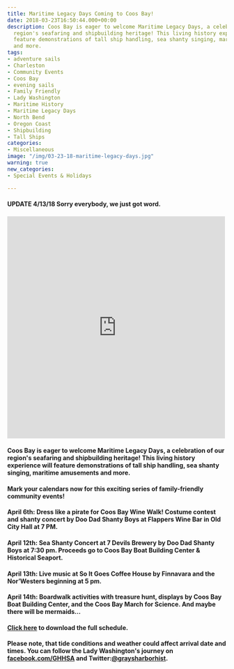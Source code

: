 ```yaml
---
title: Maritime Legacy Days Coming to Coos Bay!
date: 2018-03-23T16:50:44.000+00:00
description: Coos Bay is eager to welcome Maritime Legacy Days, a celebration of our
  region's seafaring and shipbuilding heritage! This living history experience will
  feature demonstrations of tall ship handling, sea shanty singing, maritime amusements
  and more.
tags:
- adventure sails
- Charleston
- Community Events
- Coos Bay
- evening sails
- Family Friendly
- Lady Washington
- Maritime History
- Maritime Legacy Days
- North Bend
- Oregon Coast
- Shipbuilding
- Tall Ships
categories:
- Miscellaneous
image: "/img/03-23-18-maritime-legacy-days.jpg"
warning: true
new_categories:
- Special Events & Holidays

---
```

#### <h4>UPDATE 4/13/18 Sorry everybody, we just got word.</h4>

#### <iframe style="border: none; overflow: hidden;" src="https://www.facebook.com/plugins/post.php?href=https%3A%2F%2Fwww.facebook.com%2FOregonsAdventureCoast%2Fposts%2F10156331813811692&amp;width=500" width="500" height="510" frameborder="0" scrolling="no"></iframe>

#### 

#### Coos Bay is eager to welcome Maritime Legacy Days, a celebration of our region's seafaring and shipbuilding heritage! This living history experience will feature demonstrations of tall ship handling, sea shanty singing, maritime amusements and more.



#### Mark your calendars now for this exciting series of family-friendly community events!

#### 

#### <strong>April 6th:</strong> Dress like a pirate for Coos Bay Wine Walk! Costume contest and shanty concert by Doo Dad Shanty Boys at Flappers Wine Bar in Old City Hall at 7 PM.

#### 

#### <strong>April 12th:</strong> Sea Shanty Concert at 7 Devils Brewery by Doo Dad Shanty Boys at 7:30 pm. Proceeds go to Coos Bay Boat Building Center &amp; Historical Seaport.

#### 

#### <strong>April 13th:</strong> Live music at So It Goes Coffee House by Finnavara and the Nor’Westers beginning at 5 pm.

#### 

#### <strong>April 14th:</strong> Boardwalk activities with treasure hunt, displays by Coos Bay Boat Building Center, and the Coos Bay March for Science. And maybe there will be mermaids…

#### 

#### <a href="http://oregonsadventurecoast.com/wp-content/uploads/2018/03/Coos-Bay-Poster-2018.pdf" target="_blank" rel="noopener noreferrer">Click here</a> to download the full schedule.

#### 

#### Please note, that tide conditions and weather could affect arrival date and times. You can follow the Lady Washington's journey on <a href="https://www.facebook.com/GHHSA?_rdr" target="_blank" rel="noopener noreferrer">facebook.com/GHHSA</a> and Twitter:<a href="https://twitter.com/graysharborhist" target="_blank" rel="noopener noreferrer">@graysharborhist</a>.